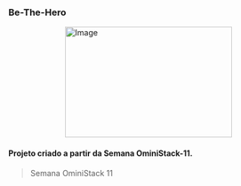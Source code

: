 ### Be-The-Hero

<img alt="Image" width="300" height="200" style="display: flex; margin: 0 auto" src="https://user-images.githubusercontent.com/62043171/78095946-bbc56100-73ae-11ea-9d05-2de546dc84de.png" />



#### Projeto criado a partir da Semana OminiStack-11.

> Semana OminiStack 11


